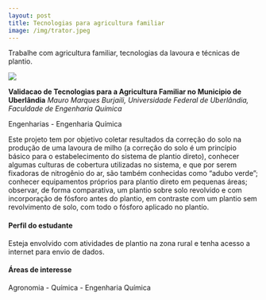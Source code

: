 ```yaml
---
layout: post
title: Tecnologias para agricultura familiar
image: /img/trator.jpeg
---
```


Trabalhe com agricultura familiar, tecnologias da lavoura e técnicas de plantio.

![](https://github.com/vinisalazar/nobudget-ead/blob/master/img/farm.jpeg?raw=true)

**Validacao de Tecnologias para a Agricultura Familiar no Municipio de Uberlândia**
*Mauro Marques Burjaili, Universidade Federal de Uberlândia, Faculdade de Engenharia Química*

Engenharias - Engenharia Química

Este projeto tem por objetivo coletar  resultados da correção do solo na produção de uma lavoura de milho (a correção do solo é um princípio básico para o estabelecimento do sistema de plantio direto), conhecer algumas culturas de cobertura utilizadas no sistema, e que por serem fixadoras de nitrogênio do ar, são também conhecidas como “adubo verde”; conhecer equipamentos próprios para plantio direto em pequenas áreas; observar, de forma comparativa, um plantio sobre solo revolvido e com incorporação de fósforo antes do plantio, em contraste com um plantio sem revolvimento de solo, com todo o fósforo aplicado no plantío.

#### Perfil do estudante
Esteja envolvido com atividades de plantio na zona rural e tenha acesso a internet para envio de dados.

#### Áreas de interesse
Agronomia - Química - Engenharia Química
